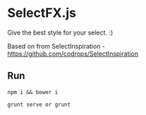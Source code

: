 SelectFX.js
===

Give the best style for your select. :)

Based on from SelectInspiration - https://github.com/codrops/SelectInspiration


## Run

```
npm i && bower i

grunt serve or grunt
```
